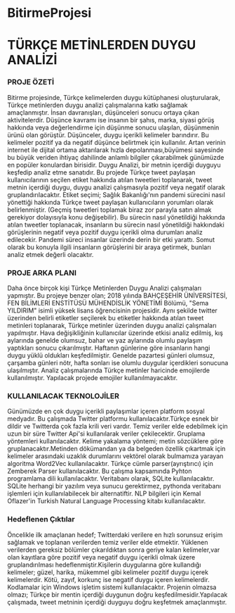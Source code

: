 # BitirmeProjesi
# TÜRKÇE METİNLERDEN DUYGU ANALİZİ

### PROJE ÖZETİ
Bitirme projesinde, Türkçe kelimelerden duygu kütüphanesi oluşturularak, Türkçe metinlerden duygu analizi çalışmalarına katkı sağlamak amaçlanmıştır.
İnsan davranışları, düşünceleri sonucu ortaya çıkan aktivitelerdir. Düşünce kavramı ise insanın bir şahıs, marka, siyasi görüş hakkında veya değerlendirme için düşünme sonucu ulaşılan, düşünmenin ürünü olan görüştür. Düşünceler, duygu içerikli kelimeler barındırır. Bu kelimeler pozitif ya da negatif düşünce belirtmek için kullanılır. Artan verinin internet ile dijital ortama aktarılarak hızla depolanması,büyümesi sayesinde bu büyük veriden ihtiyaç dahilinde anlamlı bilgiler çıkarabilmek günümüzde en popüler konulardan birisidir. Duygu Analizi, bir metnin içerdiği duyguyu keşfedip analiz etme sanatıdır. Bu projede Türkçe tweet paylaşan kullanıcılarının seçilen etiket hakkında atılan tweetleri toplanarak, tweet metnin içerdiği duygu, duygu analizi çalışmasıyla pozitif veya negatif olarak gruplandırılacaktır. Etiket seçimi; Sağlık Bakanlığı'nın pandemi sürecini nasıl yönettiği hakkında Türkçe tweet paylaşan kullanıcıların yorumları olarak belirlenmiştir. (Geçmiş tweetleri toplamak biraz zor parayla satın almak gerekiyor dolayısıyla konu değişebilir). Bu sürecin nasıl yönetildiği hakkında atılan tweetler toplanacak, insanların bu sürecin nasıl yönetildiği hakkındaki görüşlerinin negatif veya pozitif duygu içerikli olma durumları analiz edilecekir. Pandemi süreci insanlar üzerinde derin bir etki yarattı. Somut olarak bu konuyla ilgili insanların görüşlerini bir araya getirmek, bunları analiz etmek değerli olacaktır. 

### PROJE ARKA PLANI
Daha önce birçok kişi Türkçe Metinlerden Duygu Analizi çalışmaları yapmıştır. Bu projeye benzer olan; 2018 yılında BAHÇEŞEHİR ÜNİVERSİTESİ, FEN BİLİMLERİ ENSTİTÜSÜ
MÜHENDİSLİK YÖNETİMİ Bölümü, "Sema YILDIRIM" isimli yüksek lisans öğrencisinin projesidir. Aynı şekilde twitter üzerinden belirli etiketler seçilerek bu etiketler hakkında atılan tweet metinleri toplanarak, Türkçe metinler üzerinden duygu analizi çalışmaları yapılmıştır. Hava değişikliğinin kullanıcılar üzerinde etkisi analiz edilmiş, kış aylarında genelde olumsuz, bahar ve yaz aylarında olumlu paylaşım yaptıkları sonucu çıkarılmıştır. Haftanın günlerine göre insanların hangi duygu yüklü oldukları keşfedilmiştir. Genelde pazartesi günleri olumsuz, çarşamba günleri nötr, hafta sonları ise olumlu duygular içerdikleri sonucuna ulaşılmıştır. Analiz çalışmalarında Türkçe metinler haricinde emojilerde kullanılmıştır. Yapılacak projede emojiler kullanılmayacaktır.

### KULLANILACAK TEKNOLOJİLER
Günümüzde en çok duygu içerikli paylaşımlar içeren platform sosyal medyadır. Bu çalışmada Twitter platformu kullanılacaktır.Türkçe esnek bir dildir ve Twitterda çok fazla krili veri vardır. Temiz veriler elde edebilmek için uzun bir süre Twitter Api'si kullanılarak veriler çekilecektir. Gruplama yöntemleri kullanılacaktır. Kelime yakalama yöntemi; metin sözcüklere göre gruplanacaktır.Metinden dökümandan ya da belgeden özellik çıkartmak için  kelimeler arasındaki uzaklık durumlarını vektörel olarak bulmamıza yarayan algoritma Word2Vec kullanılacaktır. Türkçe cümle parser(ayrıştırıcı) için Zemberek Parser kullanılacaktır. Bu çalışma kapsamında Pyhton programlama dili kullanılacaktır. Veritabanı olarak, SQLite kullanılacaktır. SQLite herhangi bir yazılım veya sunucu gerektirmez, pythonda veritabanı işlemleri için kullanılabilecek bir alternatiftir. NLP bilgileri için Kemal Oflazer'in Turkish Natural Language Processing kitabı kullanılacaktır.

### Hedeflenen Çıktılar

Öncelikle ilk amaçlanan hedef; Twitterdaki verilere en hızlı sorunsuz erişim sağlamak ve toplanan verilerden temiz veriler elde etmektir. Yüklenen verilerden gereksiz bölümler çıkarıldıktan sonra geriye kalan kelimeler,var olan kayıtlara göre pozitif veya negatif duygu içerikli olmak üzere gruplandırılması hedeflenmiştir.Kişilerin  duygularına göre kullandığı kelimeler; güzel, harika, mükemmel gibi kelimeler pozitif duygu içerek kelimelerdir. Kötü, zayıf, korkunç ise negatif duygu içeren kelimelerdir. Kodlamalar için Windows işletim sistemi kullanılacaktır. Projenin olmazsa olmazı; Türkçe bir mentin içerdiği duygunun doğru keşfedilmesidir.Yapılacak çalışmada, tweet metninin içerdiği duyguyu doğru keşfetmek amaçlanmıştır.



